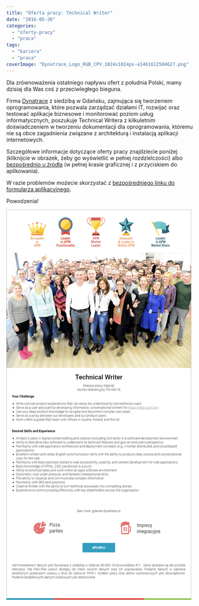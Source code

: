 ```yaml
---
title: "Oferta pracy: Technical Writer"
date: "2016-05-26"
categories: 
  - "oferty-pracy"
  - "praca"
tags: 
  - "kariera"
  - "praca"
coverImage: "Dynatrace_Logo_RGB_CPV_1024x1024px-e1461612504627.png"
---
```


Dla zrównoważenia ostatniego napływu ofert z południa Polski, mamy dzisiaj dla Was coś z przeciwległego bieguna.

Firma [Dynatrace](http://jobs.dynatrace.pl/) z siedzibą w Gdańsku, zajmująca się tworzeniem oprogramowania, które pozwala zarządzać działami IT, rozwijać oraz testować aplikacje biznesowe i monitorować poziom usług informatycznych, poszukuje Technical Writera z kilkuletnim doświadczeniem w tworzeniu dokumentacji dla oprogramowania, któremu nie są obce zagadnienia związane z architekturą i instalacją aplikacji internetowych.

Szczegółowe informacje dotyczące oferty pracy znajdziecie poniżej (kliknijcie w obrazek, żeby go wyświetlić w pełnej rozdzielczości) albo [bezpośrednio u źródła](http://skk.erecruiter.pl//Offer.aspx?oid=2362135&cfg=4f56fcfcc87a42858a4007e08be1b9aa) (w pełnej krasie graficznej i z przyciskiem do aplikowania).

W razie problemów możecie skorzystać z [bezpośredniego linku do formularza aplikacyjnego](https://system.erecruiter.pl/FormTemplates/RecruitmentForm.aspx?webid=E308E7E2-59D5-4EFC-B5D2-4207AD9E7716&skkcfg=4f56fcfcc87a42858a4007e08be1b9aa&skklocationId=9554).

Powodzenia!

[![tech_writer_dynatrace](images/tech_writer_dynatrace.png)](http://techwriter.pl/wp-content/uploads/2016/04/tech_writer_dynatrace.png)
